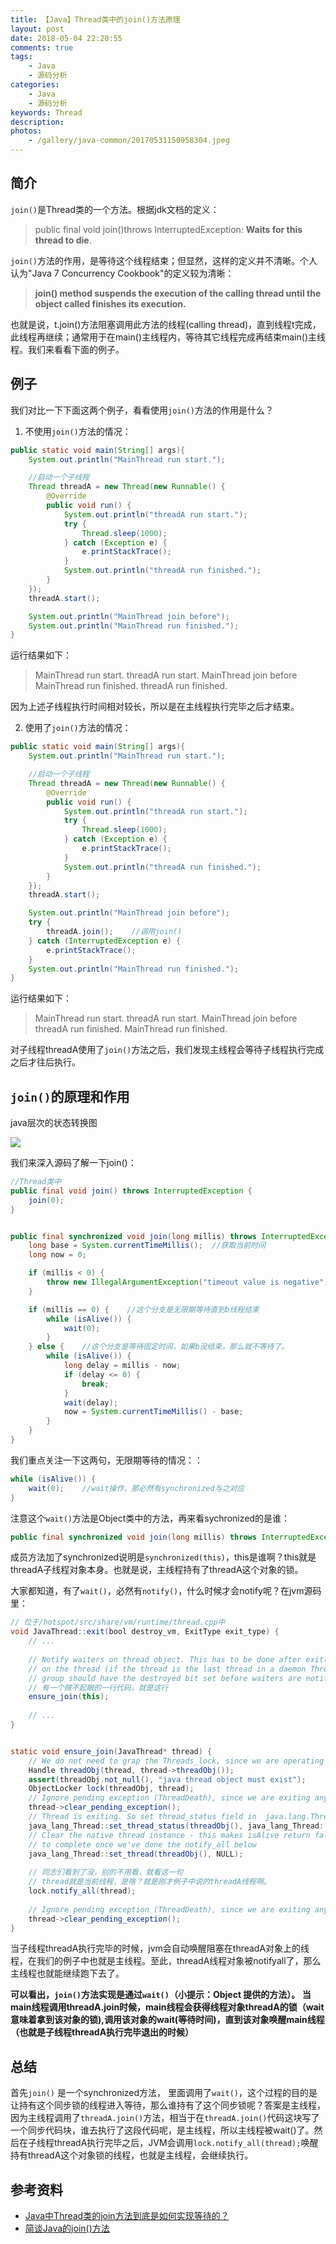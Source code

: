 ```yaml
---
title: 【Java】Thread类中的join()方法原理
layout: post
date: 2018-05-04 22:20:55
comments: true
tags: 
    - Java
    - 源码分析
categories: 
    - Java
    - 源码分析
keywords: Thread
description: 
photos:
    - /gallery/java-common/20170531150958304.jpeg
---
```




## 简介

`join()`是Thread类的一个方法。根据jdk文档的定义：

> public final void join()throws InterruptedException:  **Waits for this thread to die**.

`join()`方法的作用，是等待这个线程结束；但显然，这样的定义并不清晰。个人认为"Java 7 Concurrency Cookbook"的定义较为清晰：

> **join() method suspends the execution of the calling thread until the object called finishes its execution.**

 

也就是说，t.join()方法阻塞调用此方法的线程(calling thread)，直到线程t完成，此线程再继续；通常用于在main()主线程内，等待其它线程完成再结束main()主线程。我们来看看下面的例子。



<!-- more -->

## 例子

我们对比一下下面这两个例子，看看使用`join()`方法的作用是什么？

1. 不使用`join()`方法的情况：

```java
public static void main(String[] args){
    System.out.println("MainThread run start.");

    //启动一个子线程
    Thread threadA = new Thread(new Runnable() {
        @Override
        public void run() {
            System.out.println("threadA run start.");
            try {
                Thread.sleep(1000);
            } catch (Exception e) {
                e.printStackTrace();
            }
            System.out.println("threadA run finished.");
        }
    });
    threadA.start();

    System.out.println("MainThread join before");
    System.out.println("MainThread run finished.");
}
```
运行结果如下：
> MainThread run start.
> threadA run start.
> MainThread join before
> MainThread run finished.
> threadA run finished.

因为上述子线程执行时间相对较长，所以是在主线程执行完毕之后才结束。

2. 使用了`join()`方法的情况：

```java
public static void main(String[] args){
    System.out.println("MainThread run start.");

    //启动一个子线程
    Thread threadA = new Thread(new Runnable() {
        @Override
        public void run() {
            System.out.println("threadA run start.");
            try {
                Thread.sleep(1000);
            } catch (Exception e) {
                e.printStackTrace();
            }
            System.out.println("threadA run finished.");
        }
    });
    threadA.start();

    System.out.println("MainThread join before");
    try {
        threadA.join();    //调用join()
    } catch (InterruptedException e) {
        e.printStackTrace();
    }
    System.out.println("MainThread run finished.");
}
```

运行结果如下：

> MainThread run start.
> threadA run start.
> MainThread join before
> threadA run finished.
> MainThread run finished.

对子线程threadA使用了`join()`方法之后，我们发现主线程会等待子线程执行完成之后才往后执行。

## `join()`的原理和作用



java层次的状态转换图

![](/gallery/java-common/20170531150958304.jpeg)



我们来深入源码了解一下join()：

```java
//Thread类中
public final void join() throws InterruptedException {
    join(0);
}


public final synchronized void join(long millis) throws InterruptedException {
    long base = System.currentTimeMillis();  //获取当前时间
    long now = 0;

    if (millis < 0) {
        throw new IllegalArgumentException("timeout value is negative");
    }

    if (millis == 0) {    //这个分支是无限期等待直到b线程结束
        while (isAlive()) {
            wait(0);
        }
    } else {    //这个分支是等待固定时间，如果b没结束，那么就不等待了。
        while (isAlive()) {
            long delay = millis - now;
            if (delay <= 0) {
                break;
            }
            wait(delay);
            now = System.currentTimeMillis() - base;
        }
    }
}
```

我们重点关注一下这两句，无限期等待的情况：：

```java
while (isAlive()) {
    wait(0);	//wait操作，那必然有synchronized与之对应
}
```

注意这个`wait()`方法是Object类中的方法，再来看sychronized的是谁：

```java
public final synchronized void join(long millis) throws InterruptedException { ... }
```

成员方法加了synchronized说明是`synchronized(this)`，this是谁啊？this就是threadA子线程对象本身。也就是说，主线程持有了threadA这个对象的锁。

大家都知道，有了`wait()`，必然有`notify()`，什么时候才会notify呢？在jvm源码里：

```java
// 位于/hotspot/src/share/vm/runtime/thread.cpp中
void JavaThread::exit(bool destroy_vm, ExitType exit_type) {
    // ...
    
    // Notify waiters on thread object. This has to be done after exit() is called
    // on the thread (if the thread is the last thread in a daemon ThreadGroup the
    // group should have the destroyed bit set before waiters are notified).
    // 有一个贼不起眼的一行代码，就是这行
    ensure_join(this);
    
    // ...
}


static void ensure_join(JavaThread* thread) {
    // We do not need to grap the Threads_lock, since we are operating on ourself.
    Handle threadObj(thread, thread->threadObj());
    assert(threadObj.not_null(), "java thread object must exist");
    ObjectLocker lock(threadObj, thread);
    // Ignore pending exception (ThreadDeath), since we are exiting anyway
    thread->clear_pending_exception();
    // Thread is exiting. So set thread_status field in  java.lang.Thread class to TERMINATED.
    java_lang_Thread::set_thread_status(threadObj(), java_lang_Thread::TERMINATED);
    // Clear the native thread instance - this makes isAlive return false and allows the join()
    // to complete once we've done the notify_all below
    java_lang_Thread::set_thread(threadObj(), NULL);
    
    // 同志们看到了没，别的不用看，就看这一句
    // thread就是当前线程，是啥？就是刚才例子中说的threadA线程啊。
    lock.notify_all(thread);
    
    // Ignore pending exception (ThreadDeath), since we are exiting anyway
    thread->clear_pending_exception();
}
```

当子线程threadA执行完毕的时候，jvm会自动唤醒阻塞在threadA对象上的线程，在我们的例子中也就是主线程。至此，threadA线程对象被notifyall了，那么主线程也就能继续跑下去了。

**可以看出，`join()`方法实现是通过`wait()`（小提示：Object 提供的方法）。 当main线程调用threadA.join时候，main线程会获得线程对象threadA的锁（wait 意味着拿到该对象的锁),调用该对象的wait(等待时间)，直到该对象唤醒main线程 （也就是子线程threadA执行完毕退出的时候）**

## 总结

首先`join()` 是一个synchronized方法， 里面调用了`wait()`，这个过程的目的是让持有这个同步锁的线程进入等待，那么谁持有了这个同步锁呢？答案是主线程，因为主线程调用了`threadA.join()`方法，相当于在`threadA.join()`代码这块写了一个同步代码块，谁去执行了这段代码呢，是主线程，所以主线程被wait()了。然后在子线程threadA执行完毕之后，JVM会调用`lock.notify_all(thread);`唤醒持有threadA这个对象锁的线程，也就是主线程，会继续执行。



## 参考资料

- [Java中Thread类的join方法到底是如何实现等待的？](https://www.zhihu.com/question/44621343)
- [简谈Java的join()方法](http://www.cnblogs.com/techyc/p/3286678.html)

